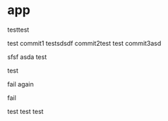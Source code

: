 # app

testtest

test
commit1
testsdsdf
commit2test
test
commit3asd

sfsf
asda
test

test

fail again

fail

test
test
test
